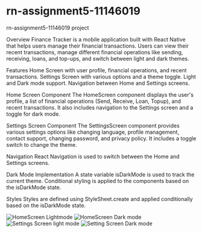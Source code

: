 # rn-assignment5-11146019
rn-assignment5-11146019 project

Overview
Finance Tracker is a mobile application built with React Native that helps users manage their financial transactions. Users can view their recent transactions, manage different financial operations like sending, receiving, loans, and top-ups, and switch between light and dark themes.

Features
Home Screen with user profile, financial operations, and recent transactions.
Settings Screen with various options and a theme toggle.
Light and Dark mode support.
Navigation between Home and Settings screens.

Home Screen Component
The HomeScreen component displays the user's profile, a list of financial operations (Send, Receive, Loan, Topup), and recent transactions. It also includes navigation to the Settings screen and a toggle for dark mode.

Settings Screen Component
The SettingsScreen component provides various settings options like changing language, profile management, contact support, changing password, and privacy policy. It includes a toggle switch to change the theme.

Navigation
React Navigation is used to switch between the Home and Settings screens.

Dark Mode Implementation
A state variable isDarkMode is used to track the current theme. Conditional styling is applied to the components based on the isDarkMode state.

Styles
Styles are defined using StyleSheet.create and applied conditionally based on the isDarkMode state. 

![HomeScreen Lightmode](https://github.com/PAA-KWASI08/rn-assignment5-11146019/assets/170183141/4bccd94f-daa7-42b6-ad63-06485f9a4f52)
![HomeScreen Dark mode](https://github.com/PAA-KWASI08/rn-assignment5-11146019/assets/170183141/e47692ae-34ed-4318-a4ba-f4420e0f2790)
![Settings Screen light mode](https://github.com/PAA-KWASI08/rn-assignment5-11146019/assets/170183141/db86ae19-a691-40ef-934e-917708d2e6c4)
![Setting Screen Dark mode](https://github.com/PAA-KWASI08/rn-assignment5-11146019/assets/170183141/61df7b8b-6ea4-43a6-a65c-329f6d0ed796)
